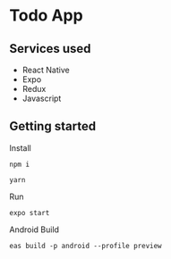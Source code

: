 # Todo App

## Services used

- React Native
- Expo
- Redux
- Javascript

## Getting started

Install

```
npm i

yarn
```

Run

```
expo start
```

Android Build

```
eas build -p android --profile preview
```
